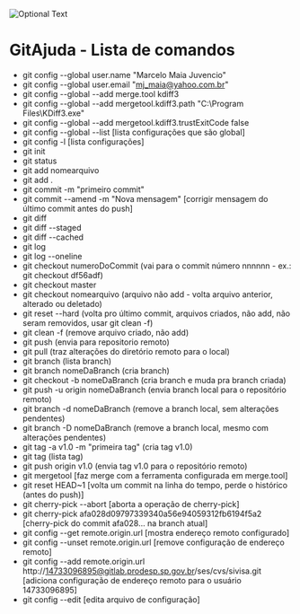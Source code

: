![Optional Text](../master/img/GitLogo.png)
# GitAjuda - Lista de comandos


- git config --global user.name "Marcelo Maia Juvencio"
- git config --global user.email "mj_maia@yahoo.com.br"
- git config --global --add merge.tool kdiff3
- git config --global --add mergetool.kdiff3.path "C:\Program Files\KDiff3.exe"
- git config --global --add mergetool.kdiff3.trustExitCode false
- git config --global --list [lista configurações que são global]
- git config -l [lista configurações]
- git init
- git status
- git add nomearquivo
- git add .
- git commit -m "primeiro commit"
- git commit --amend -m "Nova mensagem" [corrigir mensagem do último commit antes do push]
- git diff
- git diff --staged
- git diff --cached
- git log
- git log --oneline
- git checkout numeroDoCommit (vai para o commit número nnnnnn - ex.: git checkout df56adf)
- git checkout master
- git checkout nomearquivo (arquivo não add - volta arquivo anterior, alterado ou deletado)
- git reset --hard (volta pro último commit, arquivos criados, não add, não seram removidos, usar git clean -f)
- git clean -f (remove arquivo criado, não add)
- git push (envia para repositorio remoto)
- git pull (traz alterações do diretório remoto para o local)
- git branch (lista branch)
- git branch nomeDaBranch (cria branch)
- git checkout -b nomeDaBranch (cria branch e muda pra branch criada)
- git push -u origin nomeDaBranch (envia branch local para o repositório remoto)
- git branch -d nomeDaBranch (remove a branch local, sem alterações pendentes)
- git branch -D nomeDaBranch (remove a branch local, mesmo com alterações pendentes)
- git tag -a v1.0 -m "primeira tag" (cria tag v1.0)
- git tag (lista tag)
- git push origin v1.0 (envia tag v1.0 para o repositório remoto)
- git mergetool [faz merge com a ferramenta configurada em merge.tool]
- git reset HEAD~1 [volta um commit na linha do tempo, perde o histórico (antes do push)]
- git cherry-pick --abort [aborta a operação de cherry-pick]
- git cherry-pick afa028d09797339340a56e94059312fb6194f5a2 [cherry-pick do commit afa028... na branch atual]
- git config --get remote.origin.url [mostra endereço remoto configurado]
- git config --unset remote.origin.url [remove configuração de endereço remoto]
- git config --add remote.origin.url http://14733096895@gitlab.prodesp.sp.gov.br/ses/cvs/sivisa.git [adiciona configuração de endereço remoto para o usuário 14733096895]
- git config --edit [edita arquivo de configuração]

